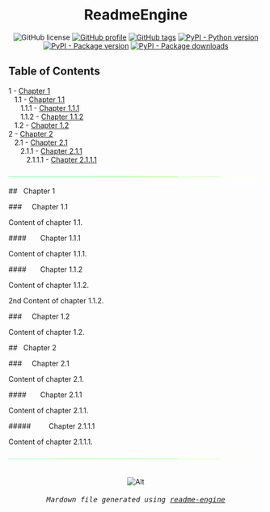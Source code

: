 
<div align="center">


# ReadmeEngine




</div>


<div align="center">

![GitHub license](https://img.shields.io/github/license/Lpwlk/ReadmeEngine "Github repo license")
[![GitHub profile](https://img.shields.io/static/v1?label=Lpwlk&message=profile&color=blue&logo=github)](https://github.com/Lpwlk "Go to GitHub profile page")
[![GitHub tags](https://img.shields.io/github/v/tag/Lpwlk/ReadmeEngine?label=Version)](https://github.com/Lpwlk/ReadmeEngine/tags "Go to GitHub repo tags")
[![PyPI - Python version](https://img.shields.io/pypi/pyversions/pwlk)](https://pypi.org/project/pwlk "Supported Python version from PyPi package")
[![PyPI - Package version](https://img.shields.io/pypi/v/pwlk)](https://pypi.org/project/pwlk "Pypi package version")
[![PyPI - Package downloads](https://img.shields.io/pypi/dm/pwlk)](https://pypi.org/project/pwlk "Pypi package monthly downloads")

</div>

## Table of Contents

1 - [Chapter 1](#Chapter-1)  
&nbsp;&nbsp;&nbsp;1.1 - [Chapter 1.1](#Chapter-1.1)  
&nbsp;&nbsp;&nbsp;&nbsp;&nbsp;&nbsp;1.1.1 - [Chapter 1.1.1](#Chapter-1.1.1)  
&nbsp;&nbsp;&nbsp;&nbsp;&nbsp;&nbsp;1.1.2 - [Chapter 1.1.2](#Chapter-1.1.2)  
&nbsp;&nbsp;&nbsp;1.2 - [Chapter 1.2](#Chapter-1.2)  
2 - [Chapter 2](#Chapter-2)  
&nbsp;&nbsp;&nbsp;2.1 - [Chapter 2.1](#Chapter-2.1)  
&nbsp;&nbsp;&nbsp;&nbsp;&nbsp;&nbsp;2.1.1 - [Chapter 2.1.1](#Chapter-2.1.1)  
&nbsp;&nbsp;&nbsp;&nbsp;&nbsp;&nbsp;&nbsp;&nbsp;&nbsp;2.1.1.1 - [Chapter 2.1.1.1](#Chapter-2.1.1.1)  



<div align="center">
	<img src="https://github.com/Lpwlk/Lpwlk/blob/main/assets/pulsing-bar.gif?raw=true">
</div>



##&nbsp;&nbsp;  Chapter 1

###&nbsp;&nbsp;&nbsp;&nbsp;   Chapter 1.1

Content of chapter 1.1.

####&nbsp;&nbsp;&nbsp;&nbsp;&nbsp;&nbsp;    Chapter 1.1.1

Content of chapter 1.1.1.

####&nbsp;&nbsp;&nbsp;&nbsp;&nbsp;&nbsp;    Chapter 1.1.2

Content of chapter 1.1.2.

2nd Content of chapter 1.1.2.

###&nbsp;&nbsp;&nbsp;&nbsp;   Chapter 1.2

Content of chapter 1.2.

##&nbsp;&nbsp;  Chapter 2

###&nbsp;&nbsp;&nbsp;&nbsp;   Chapter 2.1

Content of chapter 2.1.

####&nbsp;&nbsp;&nbsp;&nbsp;&nbsp;&nbsp;    Chapter 2.1.1

Content of chapter 2.1.1.

#####&nbsp;&nbsp;&nbsp;&nbsp;&nbsp;&nbsp;&nbsp;&nbsp;     Chapter 2.1.1.1

Content of chapter 2.1.1.1.



<div align="center">
	<img src="https://github.com/Lpwlk/Lpwlk/blob/main/assets/pulsing-bar.gif?raw=true">
</div>



<div align="center">


<br>

![Alt](https://repobeats.axiom.co/api/embed/99c19ed191ab42775bc9297d8af467ccc608f2e7.svg "Repobeats analytics image")


</div>



<div align="center">


<samp>

###### Mardown file generated using <a href ="https://github.com/Lpwlk/ReadmeEngine">readme-engine</a>

</samp>


</div>

